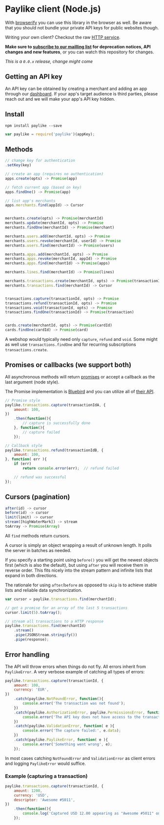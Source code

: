 # Paylike client (Node.js)

With [browserify](https://github.com/substack/node-browserify/) you can use
this library in the browser as well. Be aware that you should not bundle your
private API keys for public websites though.

Writing your own client? Checkout the raw [HTTP service](https://github.com/paylike/api-docs).

**Make sure to [subscribe to our mailling list](http://eepurl.com/bCGmg1) for
deprecation notices, API changes and new features**, or you can watch this
repository for changes.

*This is a `0.0.x` release, change might come*

## Getting an API key

An API key can be obtained by creating a merchant and adding an app through
our [dashboard](https://app.paylike.io). If your app's target audience is
third parties, please reach out and we will make your app's API key hidden.

## Install

```shell
npm install paylike --save
```

```js
var paylike = require('paylike')(appKey);
```

## Methods

```js
// change key for authentication
.setKey(key)

// create an app (requires no authentication)
apps.create(opts) -> Promise(app)

// fetch current app (based on key)
apps.findOne() -> Promise(app)

// list app's merchants
apps.merchants.find(appId) -> Cursor


merchants.create(opts) -> Promise(merchantId)
merchants.update(merchantId, opts) -> Promise
merchants.findOne(merchantId) -> Promise(merchant)

merchants.users.add(merchantId, opts) -> Promise
merchants.users.revoke(merchantId, userId) -> Promise
merchants.users.find(merchantId) -> Promise(users)

merchants.apps.add(merchantId, opts) -> Promise
merchants.apps.revoke(merchantId, appId) -> Promise
merchants.apps.find(merchantId) -> Promise(apps)

merchants.lines.find(merchantId) -> Promise(lines)

merchants.transactions.create(merchantId, opts) -> Promise(transactionId)
merchants.transactions.find(merchantId) -> Cursor


transactions.capture(transactionId, opts) -> Promise
transactions.refund(transactionId, opts) -> Promise
transactions.void(transactionId, opts) -> Promise
transactions.findOne(transactionId) -> Promise(transaction)


cards.create(merchantId, opts) -> Promise(cardId)
cards.findOne(cardId) -> Promise(card)
```

A webshop would typically need only `capture`, `refund` and `void`. Some might
as well use `transactions.findOne` and for recurring subscriptions
`transactions.create`.

## Promises or callbacks (we support both)

All asynchronous methods will return [promises](https://developer.mozilla.org/en-US/docs/Web/JavaScript/Reference/Global_Objects/Promise) or accept a callback as the last argument (node style).

The Promise implementation is [Bluebird](https://github.com/petkaantonov/bluebird) and you can utilize all of [their API](https://github.com/petkaantonov/bluebird/blob/master/API.md).

```js
// Promise style
paylike.transactions.capture(transactionIdA, {
	amount: 100,
})
	.then(function(){
		// capture is successfully done
	}, function(){
		// capture failed
	});

// Callback style
paylike.transactions.refund(transactionIdB, {
	amount: 100,
}, function( err ){
	if (err)
		return console.error(err);	// refund failed

	// refund was successful
});
```

## Cursors (pagination)

```js
after(id) -> cursor
before(id) -> cursor
limit(limit) -> cursor
stream([highWaterMark]) -> stream
toArray -> Promise(Array)
```

All `find` methods return cursors.

A cursor is simply an object wrapping a result of unknown length. It polls the
server in batches as needed.

If you specify a starting point using `before()` you will get the newest
objects first (which is also the default), but using `after` you will receive
them in reverse order. This fits nicely into the stream pattern and infinite
lists that expand in both directions.

The rationale for using `after`/`before` as opposed to `skip` is to achieve
stable lists and reliable data synchronization.

```js
var cursor = paylike.transactions.find(merchantId);

// get a promise for an array of the last 5 transactions
cursor.limit(5).toArray();

// stream all transactions to a HTTP response
paylike.transactions.find(merchantId)
	.stream()
	.pipe(JSONStream.stringify())
	.pipe(response);
```

## Error handling

The API will throw errors when things do not fly. All errors inherit from
`PaylikeError`. A very verbose example of catching all types of errors:

```js
paylike.transactions.capture(transactionId, {
	amount: 100,
	currency: 'EUR',
})
	.catch(paylike.NotFoundError, function(){
		console.error('The transaction was not found');
	})
	.catch(paylike.AuthorizationError, paylike.PermissionsError, function(){
		console.error('The API key does not have access to the transaction');
	})
	.catch(paylike.ValidationError, function( e ){
		console.error('The capture failed:', e.data);
	})
	.catch(paylike.PaylikeError, function( e ){
		console.error('Something went wrong', e);
	});
```

In most cases catching `NotFoundError` and `ValidationError` as client errors
and logging `PaylikeError` would suffice.

### Example (capturing a transaction)

```js
paylike.transactions.capture(transactionId, {
	amount: 1200,
	currency: 'USD',
	descriptor: 'Awesome #5011',
})
	.then(function(){
		console.log('Captured USD 12.00 appearing as "Awesome #5011" on customers bank statement');
	});
```
